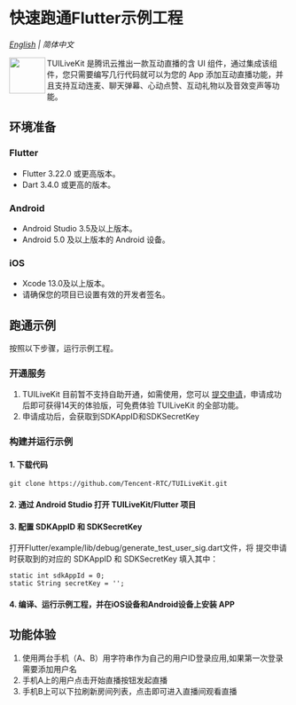 # 快速跑通Flutter示例工程

_[English](README.md) | 简体中文_

<img src="https://qcloudimg.tencent-cloud.cn/raw/ec034fc6e4cf42cae579d32f5ab434a1.png" align="left" width=65 height=65>TUILiveKit 是腾讯云推出一款互动直播的含 UI 组件，通过集成该组件，您只需要编写几行代码就可以为您的 App 添加互动直播功能，并且支持互动连麦、聊天弹幕、心动点赞、互动礼物以及音效变声等功能。

## 环境准备

### Flutter
- Flutter 3.22.0 或更高版本。
- Dart 3.4.0 或更高的版本。

### Android
- Android Studio 3.5及以上版本。
- Android 5.0 及以上版本的 Android 设备。

### iOS
- Xcode 13.0及以上版本。
- 请确保您的项目已设置有效的开发者签名。


## 跑通示例

按照以下步骤，运行示例工程。

### 开通服务

1. TUILiveKit 目前暂不支持自助开通，如需使用，您可以 [提交申请](https://cloud.tencent.com/apply/p/aro4yu3iy18)，申请成功后即可获得14天的体验版，可免费体验 TUILiveKit 的全部功能。
2. 申请成功后，会获取到SDKAppID和SDKSecretKey

### 构建并运行示例

#### 1. 下载代码

```
git clone https://github.com/Tencent-RTC/TUILiveKit.git
```

#### 2. 通过 Android Studio 打开 TUILiveKit/Flutter 项目

#### 3. 配置 SDKAppID 和 SDKSecretKey

打开Flutter/example/lib/debug/generate_test_user_sig.dart文件，将  提交申请 时获取到的对应的 SDKAppID 和 SDKSecretKey 填入其中：

```
static int sdkAppId = 0;
static String secretKey = '';
```

#### 4. 编译、运行示例工程，并在iOS设备和Android设备上安装 APP

## 功能体验

1. 使用两台手机（A、B）用字符串作为自己的用户ID登录应用,如果第一次登录需要添加用户名
2. 手机A上的用户点击开始直播按钮发起直播
3. 手机B上可以下拉刷新房间列表，点击即可进入直播间观看直播
